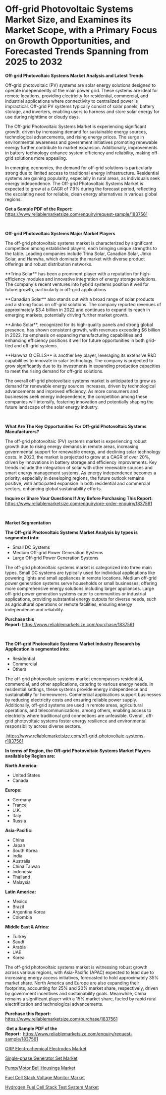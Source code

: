 <p><h1>Off-grid Photovoltaic Systems Market Size, and Examines its Market Scope, with a Primary Focus on Growth Opportunities, and Forecasted Trends Spanning from 2025 to 2032</h1></p><p><strong>Off-grid Photovoltaic Systems Market Analysis and Latest Trends</strong></p>
<p><p>Off-grid photovoltaic (PV) systems are solar energy solutions designed to operate independently of the main power grid. These systems are ideal for remote locations, providing electricity for residential, commercial, and industrial applications where connectivity to centralized power is impractical. Off-grid PV systems typically consist of solar panels, battery storage, and inverters, enabling users to harness and store solar energy for use during nighttime or cloudy days.</p><p>The Off-grid Photovoltaic Systems Market is experiencing significant growth, driven by increasing demand for sustainable energy sources, technological advancements, and rising energy prices. The surge in environmental awareness and government initiatives promoting renewable energy further contribute to market expansion. Additionally, improvements in battery technology enhance system efficiency and reliability, making off-grid solutions more appealing.</p><p>In emerging economies, the demand for off-grid solutions is particularly strong due to limited access to traditional energy infrastructure. Residential systems are gaining popularity, especially in rural areas, as individuals seek energy independence. The Off-grid Photovoltaic Systems Market is expected to grow at a CAGR of 7.9% during the forecast period, reflecting the escalating need for reliable, clean energy alternatives in various global regions.</p></p>
<p><strong>Get a Sample PDF of the Report:&nbsp;</strong> <a href="https://www.reliablemarketsize.com/enquiry/request-sample/1837561?utm_campaign=1895&utm_medium=2&utm_source=Github&utm_content=ia&utm_term=07042025&utm_id=off-grid-photovoltaic-systems">https://www.reliablemarketsize.com/enquiry/request-sample/1837561</a></p>
<p>&nbsp;</p>
<p><strong>Off-grid Photovoltaic Systems Major Market Players</strong></p>
<p><p>The off-grid photovoltaic systems market is characterized by significant competition among established players, each bringing unique strengths to the table. Leading companies include Trina Solar, Canadian Solar, Jinko Solar, and Hanwha, which dominate the market with diverse product offerings and robust distribution networks.</p><p>**Trina Solar** has been a prominent player with a reputation for high-efficiency modules and innovative integration of energy storage solutions. The company's recent ventures into hybrid systems position it well for future growth, particularly in off-grid applications. </p><p>**Canadian Solar** also stands out with a broad range of solar products and a strong focus on off-grid solutions. The company reported revenues of approximately $3.4 billion in 2022 and continues to expand its reach in emerging markets, potentially driving further market growth.</p><p>**Jinko Solar**, recognized for its high-quality panels and strong global presence, has shown consistent growth, with revenues exceeding $6 billion in 2022. Its emphasis on expanding manufacturing capabilities and enhancing efficiency positions it well for future opportunities in both grid-tied and off-grid systems.</p><p>**Hanwha Q CELLS** is another key player, leveraging its extensive R&D capabilities to innovate in solar technology. The company is projected to grow significantly due to its investments in expanding production capacities to meet the rising demand for off-grid solutions.</p><p>The overall off-grid photovoltaic systems market is anticipated to grow as demand for renewable energy sources increases, driven by technological advancements and improved efficiency. As more consumers and businesses seek energy independence, the competition among these companies will intensify, fostering innovation and potentially shaping the future landscape of the solar energy industry.</p></p>
<p>&nbsp;</p>
<p><strong>What Are The Key Opportunities For Off-grid Photovoltaic Systems Manufacturers?</strong></p>
<p><p>The off-grid photovoltaic (PV) systems market is experiencing robust growth due to rising energy demands in remote areas, increasing governmental support for renewable energy, and declining solar technology costs. In 2023, the market is projected to grow at a CAGR of over 20%, driven by innovations in battery storage and efficiency improvements. Key trends include the integration of solar with other renewable sources and smart energy management systems. As energy independence becomes a priority, especially in developing regions, the future outlook remains positive, with anticipated expansion in both residential and commercial sectors, enhancing global sustainability efforts.</p></p>
<p><strong>Inquire or Share Your Questions If Any Before Purchasing This Report:</strong> <a href="https://www.reliablemarketsize.com/enquiry/pre-order-enquiry/1837561?utm_campaign=1895&utm_medium=2&utm_source=Github&utm_content=ia&utm_term=07042025&utm_id=off-grid-photovoltaic-systems">https://www.reliablemarketsize.com/enquiry/pre-order-enquiry/1837561</a></p>
<p>&nbsp;</p>
<p><strong>Market Segmentation</strong></p>
<p><strong>The Off-grid Photovoltaic Systems Market Analysis by types is segmented into:</strong></p>
<p><ul><li>Small DC Systems</li><li>Medium Off-grid Power Generation Systems</li><li>Large Off-grid Power Generation Systems</li></ul></p>
<p><p>The off-grid photovoltaic systems market is categorized into three main types. Small DC systems are typically used for individual applications like powering lights and small appliances in remote locations. Medium off-grid power generation systems serve households or small businesses, offering more comprehensive energy solutions including larger appliances. Large off-grid power generation systems cater to communities or industrial applications, providing substantial energy outputs for diverse needs, such as agricultural operations or remote facilities, ensuring energy independence and reliability.</p></p>
<p><strong>Purchase this Report:&nbsp;</strong><a href="https://www.reliablemarketsize.com/purchase/1837561?utm_campaign=1895&utm_medium=2&utm_source=Github&utm_content=ia&utm_term=07042025&utm_id=off-grid-photovoltaic-systems">https://www.reliablemarketsize.com/purchase/1837561</a></p>
<p>&nbsp;</p>
<p><strong>The Off-grid Photovoltaic Systems Market Industry Research by Application is segmented into:</strong></p>
<p><ul><li>Residential</li><li>Commercial</li><li>Others</li></ul></p>
<p><p>The off-grid photovoltaic systems market encompasses residential, commercial, and other applications, catering to various energy needs. In residential settings, these systems provide energy independence and sustainability for homeowners. Commercial applications support businesses by reducing electricity costs and ensuring reliable power supply. Additionally, off-grid systems are used in remote areas, agricultural operations, and telecommunications, among others, enabling access to electricity where traditional grid connections are unfeasible. Overall, off-grid photovoltaic systems foster energy resilience and environmental responsibility across diverse sectors.</p></p>
<p><a href="https://www.reliablemarketsize.com/off-grid-photovoltaic-systems-r1837561?utm_campaign=1895&utm_medium=2&utm_source=Github&utm_content=ia&utm_term=07042025&utm_id=off-grid-photovoltaic-systems">&nbsp;https://www.reliablemarketsize.com/off-grid-photovoltaic-systems-r1837561</a></p>
<p><strong>In terms of Region, the Off-grid Photovoltaic Systems Market Players available by Region are:</strong></p>
<p>
    <p> <strong> North America: </strong>
        <ul>
            <li>United States</li>
            <li>Canada</li>
        </ul>
        </p> 
    <p> <strong> Europe: </strong>
        <ul>
            <li>Germany</li>
            <li>France</li>
            <li>U.K.</li>
            <li>Italy</li>
            <li>Russia</li>
        </ul>
        </p> 
    <p> <strong> Asia-Pacific: </strong>
        <ul>
            <li>China</li>
            <li>Japan</li>
            <li>South Korea</li>
            <li>India</li>
            <li>Australia</li>
            <li>China Taiwan</li>
            <li>Indonesia</li>
            <li>Thailand</li>
            <li>Malaysia</li>
        </ul>
        </p> 
    <p> <strong> Latin America: </strong>
        <ul>
            <li>Mexico</li>
            <li>Brazil</li>
            <li>Argentina Korea</li>
            <li>Colombia</li>
        </ul>
        </p> 
    <p> <strong> Middle East & Africa: </strong>
        <ul>
            <li>Turkey</li>
            <li>Saudi</li>
            <li>Arabia</li>
            <li>UAE</li>
            <li>Korea</li>
        </ul>
    </p>
    </p>
<p><p>The off-grid photovoltaic systems market is witnessing robust growth across various regions, with Asia-Pacific (APAC) expected to lead due to increasing energy access initiatives, forecasted to hold approximately 35% market share. North America and Europe are also expanding their footprints, accounting for 25% and 20% market share, respectively, driven by government incentives and sustainability goals. Meanwhile, China remains a significant player with a 15% market share, fueled by rapid rural electrification and technological advancements.</p></p>
<p><strong>Purchase this Report: </strong><a href="https://www.reliablemarketsize.com/purchase/1837561?utm_campaign=1895&utm_medium=2&utm_source=Github&utm_content=ia&utm_term=07042025&utm_id=off-grid-photovoltaic-systems">https://www.reliablemarketsize.com/purchase/1837561</a></p>
<p>&nbsp;<strong>Get a Sample PDF of the Report:&nbsp;&nbsp;</strong><a href="https://www.reliablemarketsize.com/enquiry/request-sample/1837561?utm_campaign=1895&utm_medium=2&utm_source=Github&utm_content=ia&utm_term=07042025&utm_id=off-grid-photovoltaic-systems">https://www.reliablemarketsize.com/enquiry/request-sample/1837561</a></p>
<p><strong></strong></p>
<p><p><a href="https://github.com/eleussabra/Market-Research-Report-List-1/blob/main/orp-electrochemical-electrodes-market.md?utm_campaign=1895&utm_medium=2&utm_source=Github&utm_content=ia&utm_term=07042025&utm_id=off-grid-photovoltaic-systems">ORP Electrochemical Electrodes Market</a></p><p><a href="https://github.com/salkidtodo/Market-Research-Report-List-1/blob/main/single-phase-generator-set-market.md?utm_campaign=1895&utm_medium=2&utm_source=Github&utm_content=ia&utm_term=07042025&utm_id=off-grid-photovoltaic-systems">Single-phase Generator Set Market</a></p><p><a href="https://github.com/diosohusch6x/Market-Research-Report-List-1/blob/main/pumpmotor-bell-housings-market.md?utm_campaign=1895&utm_medium=2&utm_source=Github&utm_content=ia&utm_term=07042025&utm_id=off-grid-photovoltaic-systems">Pump/Motor Bell Housings Market</a></p><p><a href="https://github.com/ildyduedu/Market-Research-Report-List-1/blob/main/fuel-cell-stack-voltage-monitor-market.md?utm_campaign=1895&utm_medium=2&utm_source=Github&utm_content=ia&utm_term=07042025&utm_id=off-grid-photovoltaic-systems">Fuel Cell Stack Voltage Monitor Market</a></p><p><a href="https://github.com/oduorsarath9/Market-Research-Report-List-1/blob/main/hydrogen-fuel-cell-stack-test-system-market.md?utm_campaign=1895&utm_medium=2&utm_source=Github&utm_content=ia&utm_term=07042025&utm_id=off-grid-photovoltaic-systems">Hydrogen Fuel Cell Stack Test System Market</a></p></p>